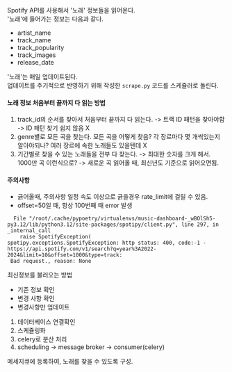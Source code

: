 Spotify API를 사용해서 '노래' 정보들을 읽어온다.  
'노래'에 들어가는 정보는 다음과 같다.  
- artist_name
- track_name
- track_popularity
- track_images
- release_date

'노래'는 매일 업데이트된다.  
업데이트를 주기적으로 반영하기 위해 작성한 `scrape.py` 코드를 스케쥴러로 돌린다.


#### 노래 정보 처음부터 끝까지 다 읽는 방법
1. track_id의 순서를 찾아서 처음부터 끝까지 다 읽는다. -> 트랙 ID 패턴을 찾아야함 -> ID 패턴 찾기 쉽지 않음 X
2. genre별로 모든 곡을 찾는다. 모든 곡을 어떻게 찾음? 각 장르마다 몇 개씩있는지 알아야되나? 여러 장르에 속한 노래들도 있을텐데 X
3. 기간별로 찾을 수 있는 노래들을 전부 다 찾는다. -> 최대한 숫자를 크게 해서. 1000만 곡 이런식으로? -> 새로운 곡 읽어올 때, 최신년도 기준으로 읽어오면됨.

#### 주의사항
- 긁어올때, 주의사항 일정 속도 이상으로 긁을경우 rate_limit에 걸릴 수 있음.
- offset=50일 때, 항상 100번째 때 error 발생
```
  File "/root/.cache/pypoetry/virtualenvs/music-dashboard-_wBOlSh5-py3.12/lib/python3.12/site-packages/spotipy/client.py", line 297, in _internal_call   
    raise SpotifyException(
spotipy.exceptions.SpotifyException: http status: 400, code:-1 - https://api.spotify.com/v1/search?q=year%3A2022-2024&limit=10&offset=1000&type=track:   
 Bad request., reason: None
 ```

최신정보를 불러오는 방법
- 기존 정보 확인
- 변경 사항 확인
- 변경사항만 업데이트


1. 데이터베이스 연결확인
2. 스케쥴링화
3. celery로 분산 처리
4. scheduling -> message broker -> consumer(celery) 


메세지큐에 등록하여, 노래를 찾을 수 있도록 구성.

